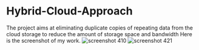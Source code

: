 # Hybrid-Cloud-Approach
The project aims at eliminating duplicate copies of repeating data from the cloud storage to reduce the amount of storage space and bandwidth
Here is the screenshot of my work.
![screenshot 410](https://user-images.githubusercontent.com/26970762/37992611-79850b36-3221-11e8-804d-95d83807c173.png)
![screenshot 421](https://user-images.githubusercontent.com/26970762/37992612-79ca0286-3221-11e8-9250-0d701ef98c94.png)
